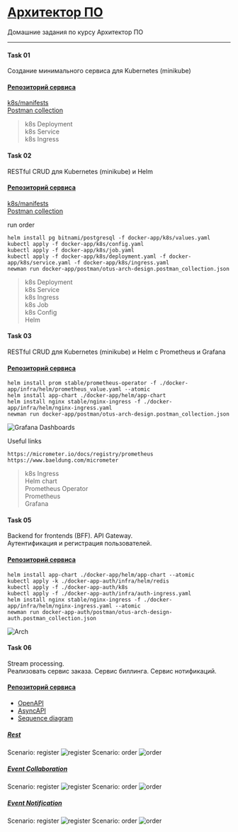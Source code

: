 # [Архитектор ПО](https://otus.ru/lessons/arhitektor-po/)

Домашние задания по курсу Архитектор ПО

---
#### Task 01
Создание минимального сервиса для Kubernetes (minikube)
#### [Репозиторий сервиса](https://github.com/reomor/otus-arch-2020-06-rem/tree/hw01/)

[k8s/manifests](https://github.com/reomor/otus-arch-2020-06-rem/tree/hw01/docker-app/k8s) <br>
[Postman collection](https://github.com/reomor/otus-arch-2020-06-rem/tree/hw01/docker-app/postman) <br>

> k8s Deployment <br>
> k8s Service <br>
> k8s Ingress <br>

#### Task 02
RESTful CRUD для Kubernetes (minikube) и Helm
#### [Репозиторий сервиса](https://github.com/reomor/otus-arch-2020-06-rem/tree/hw02/)

[k8s/manifests](https://github.com/reomor/otus-arch-2020-06-rem/tree/hw02/docker-app/k8s) <br>
[Postman collection](https://github.com/reomor/otus-arch-2020-06-rem/tree/hw02/docker-app/postman) <br>

run order
```
helm install pg bitnami/postgresql -f docker-app/k8s/values.yaml
kubectl apply -f docker-app/k8s/config.yaml
kubectl apply -f docker-app/k8s/job.yaml
kubectl apply -f docker-app/k8s/deployment.yaml -f docker-app/k8s/service.yaml -f docker-app/k8s/ingress.yaml
newman run docker-app/postman/otus-arch-design.postman_collection.json
```
> k8s Deployment <br>
> k8s Service <br>
> k8s Ingress <br>
> k8s Job <br>
> k8s Config <br>
> Helm <br>

#### Task 03
RESTful CRUD для Kubernetes (minikube) и Helm c Prometheus и Grafana
#### [Репозиторий сервиса](https://github.com/reomor/otus-arch-2020-06-rem/tree/hw03/)

```
helm install prom stable/prometheus-operator -f ./docker-app/infra/helm/prometheus_value.yaml --atomic
helm install app-chart ./docker-app/helm/app-chart
helm install nginx stable/nginx-ingress -f ./docker-app/infra/helm/nginx-ingress.yaml
newman run docker-app/postman/otus-arch-design.postman_collection.json
```

![Grafana Dashboards](./docker-app/infra/app-chart-graphana-board.png)

Useful links
```
https://micrometer.io/docs/registry/prometheus
https://www.baeldung.com/micrometer
```

> k8s Ingress <br>
> Helm chart <br>
> Prometheus Operator <br>
> Prometheus <br>
> Grafana <br>

#### Task 05
Backend for frontends (BFF). API Gateway. <br>
Аутентификация и регистрация пользователей.
#### [Репозиторий сервиса](https://github.com/reomor/otus-arch-2020-06-rem/tree/hw05/)

```
helm install app-chart ./docker-app/helm/app-chart --atomic
kubectl apply -k ./docker-app-auth/infra/helm/redis
kubectl apply -f ./docker-app-auth/k8s
kubectl apply -f ./docker-app-auth/infra/auth-ingress.yaml
helm install nginx stable/nginx-ingress -f ./docker-app/infra/helm/nginx-ingress.yaml --atomic
newman run docker-app-auth/postman/otus-arch-design-auth.postman_collection.json
```

![Arch](./docs/ingress-auth-app.png)

#### Task 06
Stream processing.<br>
Реализовать сервис заказа. Сервис биллинга. Сервис нотификаций.
#### [Репозиторий сервиса](https://github.com/reomor/otus-arch-2020-06-rem/tree/hw06/)

- [OpenAPI](https://editor.swagger.io/)
- [AsyncAPI](https://playground.asyncapi.io/)
- [Sequence diagram](https://mermaid-js.github.io/mermaid-live-editor/)

##### [Rest](docs/arch/rest/rest-api.yml)
Scenario: register
![register](./docs/arch/rest/rest-register.png)
Scenario: order
![order](./docs/arch/rest/rest-order.png)

##### [Event Collaboration](./docs/arch/event_collab/asyncapi.yml)
Scenario: register
![register](./docs/arch/event_collab/event-collab-register.png)
Scenario: order
![order](./docs/arch/event_collab/event-collab-order.png)

##### [Event Notification](./docs/arch/event_notif/asyncapi.yml)
Scenario: register
![register](./docs/arch/event_notif/event-notif-register.png)
Scenario: order
![order](./docs/arch/event_notif/event-notif-order.png)
